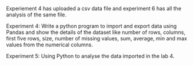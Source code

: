 Experiement 4 has uploaded a csv data file and experiment 6 has all the analysis of the same file.

Experiment 4: Write a python program to import and export data using Pandas and show the details of the dataset like number of rows, columns, first five rows, size, number of missing values, sum, average, min and max values from the numerical columns.

Experiment 5: Using Python to analyse the data imported in the lab 4.
